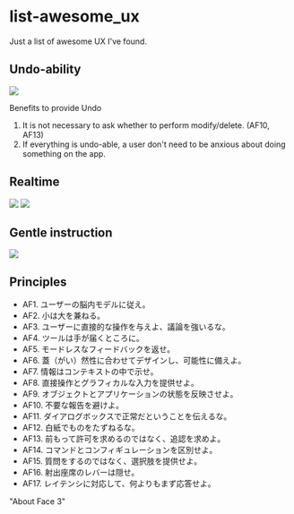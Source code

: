 list-awesome_ux
===============

Just a list of awesome UX I've found.

Undo-ability
---
![](http://smarterware.org/wp-content/uploads/2010/01/android21-gmailundo.png)

Benefits to provide Undo

1. It is not necessary to ask whether to perform modify/delete. (AF10, AF13)
2. If everything is undo-able, a user don't need to be anxious about doing something on the app.

Realtime
---
![](https://dl.dropboxusercontent.com/u/7817937/_github/list-awesome_ux/realtime-activity.png)
![](https://dl.dropboxusercontent.com/u/7817937/_github/list-awesome_ux/realtime-content.png)

Gentle instruction
---

![](https://dl.dropboxusercontent.com/u/7817937/_github/list-awesome_ux/activeanswer.png)

Principles
---

- AF1. ユーザーの脳内モデルに従え。
- AF2. 小は大を兼ねる。
- AF3. ユーザーに直接的な操作を与えよ、議論を強いるな。
- AF4. ツールは手が届くところに。
- AF5. モードレスなフィードバックを返せ。
- AF6. 蓋（がい）然性に合わせてデザインし、可能性に備えよ。
- AF7. 情報はコンテキストの中で示せ。
- AF8. 直接操作とグラフィカルな入力を提供せよ。
- AF9. オブジェクトとアプリケーションの状態を反映させよ。
- AF10. 不要な報告を避けよ。
- AF11. ダイアログボックスで正常だということを伝えるな。
- AF12. 白紙でものをたずねるな。
- AF13. 前もって許可を求めるのではなく、追認を求めよ。
- AF14. コマンドとコンフィギュレーションを区別せよ。
- AF15. 質問をするのではなく、選択肢を提供せよ。
- AF16. 射出座席のレバーは隠せ。
- AF17. レイテンシに対応して、何よりもまず応答せよ。
 
"About Face 3"
